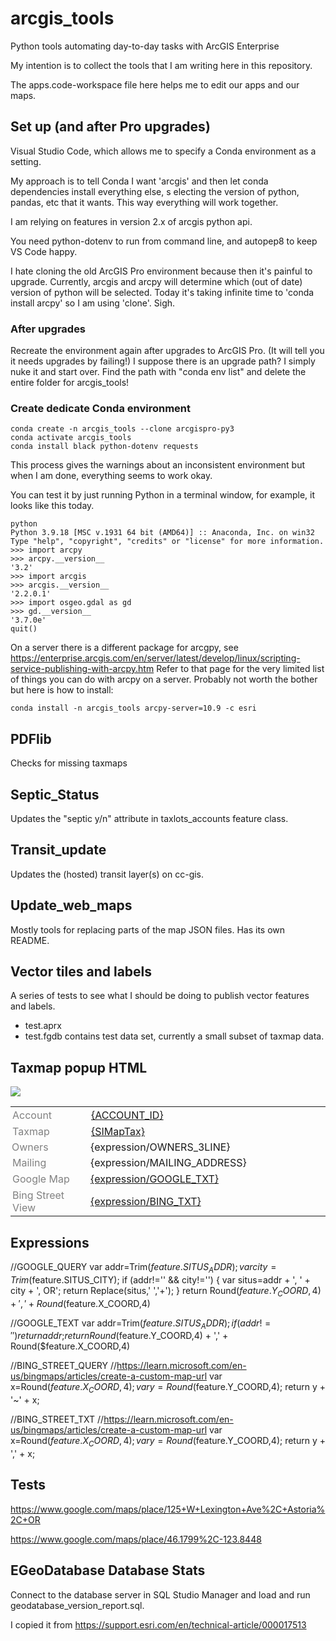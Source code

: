# arcgis_tools
Python tools automating day-to-day tasks with ArcGIS Enterprise

My intention is to collect the tools that I am writing here in this repository.

The apps.code-workspace file here helps me to edit our apps and our maps.


## Set up (and after Pro upgrades)

Visual Studio Code, which allows me to specify a Conda environment as a setting.

My approach is to tell Conda I want 'arcgis' and then let conda dependencies install everything else, s
electing the version of python, pandas, etc that it wants. This way everything will work together.

I am relying on features in version 2.x of arcgis python api.

You need python-dotenv to run from command line, and autopep8 to keep VS Code happy.

I hate cloning the old ArcGIS Pro environment because then it's painful to upgrade.
Currently, arcgis and arcpy will determine which (out of date) version of python will be selected.
Today it's taking infinite time to 'conda install arcpy' so I am using 'clone'. Sigh.

### After upgrades

Recreate the environment again after upgrades to ArcGIS Pro. (It will tell you it needs upgrades by failing!)
I suppose there is an upgrade path? I simply nuke it and start over. Find the path with
"conda env list" and delete the entire folder for arcgis_tools!

### Create dedicate Conda environment

    conda create -n arcgis_tools --clone arcgispro-py3
    conda activate arcgis_tools
    conda install black python-dotenv requests

This process gives the warnings about an inconsistent environment but when I am done, 
everything seems to work okay. 

You can test it by just running Python in a terminal window, for example, it looks like this today.

    python
    Python 3.9.18 [MSC v.1931 64 bit (AMD64)] :: Anaconda, Inc. on win32
    Type "help", "copyright", "credits" or "license" for more information.
    >>> import arcpy
    >>> arcpy.__version__
    '3.2'
    >>> import arcgis
    >>> arcgis.__version__
    '2.2.0.1'
    >>> import osgeo.gdal as gd
    >>> gd.__version__
    '3.7.0e'
    quit()

On a server there is a different package for arcgpy, see https://enterprise.arcgis.com/en/server/latest/develop/linux/scripting-service-publishing-with-arcpy.htm
Refer to that page for the very limited list of things you can do with arcpy on a server. 
Probably not worth the bother but here is how to install:

    conda install -n arcgis_tools arcpy-server=10.9 -c esri

## PDFlib

Checks for missing taxmaps

## Septic_Status

Updates the "septic y/n" attribute in taxlots_accounts feature class.

## Transit_update

Updates the (hosted) transit layer(s) on cc-gis.

## Update_web_maps

Mostly tools for replacing parts of the map JSON files.
Has its own README.

## Vector tiles and labels

A series of tests to see what I should be doing to publish vector features and labels.

* test.aprx
* test.fgdb contains test data set, currently a small subset of taxmap data.


## Taxmap popup HTML


<a href="{expression/PHOTO}" rel="nofollow" target="_blank"><img src="{expression/THUMBNAIL}"></a>

<table border="0" style="width:100%"><tbody>
<tr>
<td style="width:25%;padding:3px"><font color="#808080">Account</font></td>
<td style="padding:3px"><a href="https://apps.co.clatsop.or.us/property/property_details/?a={ACCOUNT_ID}" rel="nofollow" target="_blank">{ACCOUNT_ID}</a><br>
</td></tr>

<tr>
<td style="padding:3px"><font color="#808080">Taxmap</font></td>
<td style="padding:3px"><a href="https://delta.co.clatsop.or.us/taxmaps/tp{TAXMAPNUM}.pdf" rel="nofollow" target="_blank">{SIMapTax}</a><br></td>
</tr>

<tr>
<td style="vertical-align:top;padding:2px"><font color="#808080">Owners</font></td>
<td style="padding:2px">{expression/OWNERS_3LINE}
</td></tr>

<tr>
<td style="vertical-align:top;padding:3px"><font color="#808080">Mailing</font></td>
<td style="padding:2px">{expression/MAILING_ADDRESS} <br></td></tr>

<tr>
<td style="vertical-align:top;padding:3px"><font color="#808080">Google Map</font></td>
<td style="padding:2px">
<a href="https://www.google.com/maps/place/{expression/GOOGLE_QUERY}" rel="nofollow" target="_blank">{expression/GOOGLE_TXT}</a>
</td></tr>

<tr>
<td style="vertical-align:top;padding:3px"><font color="#808080">Bing Street View</font></td>
<td style="padding:2px">
<a href="https://bing.com/mapspreview?lvl=17&style=x&cp={expression/BING_QUERY}">{expression/BING_TXT}</a>
</td></tr>

</tbody></table>

## Expressions

//GOOGLE_QUERY
var addr=Trim($feature.SITUS_ADDR);
var city=Trim($feature.SITUS_CITY);
if (addr!='' && city!='') {
  var situs=addr + ', ' + city + ', OR';
  return Replace(situs,' ','+');
}
return Round($feature.Y_COORD,4) + ',' + Round($feature.X_COORD,4)

//GOOGLE_TEXT
var addr=Trim($feature.SITUS_ADDR);
if (addr!='') {
  return addr;
}
return Round($feature.Y_COORD,4) + ',' + Round($feature.X_COORD,4)

//BING_STREET_QUERY
//https://learn.microsoft.com/en-us/bingmaps/articles/create-a-custom-map-url
var x=Round($feature.X_COORD,4);
var y=Round($feature.Y_COORD,4);
return y + '~' + x; 

//BING_STREET_TXT
//https://learn.microsoft.com/en-us/bingmaps/articles/create-a-custom-map-url
var x=Round($feature.X_COORD,4);
var y=Round($feature.Y_COORD,4);
return y + ',' + x; 

## Tests

https://www.google.com/maps/place/125+W+Lexington+Ave%2C+Astoria%2C+OR

https://www.google.com/maps/place/46.1799%2C-123.8448

## EGeoDatabase Database Stats

Connect to the database server in SQL Studio Manager and load and run
geodatabase_version_report.sql. 

I copied it from https://support.esri.com/en/technical-article/000017513

